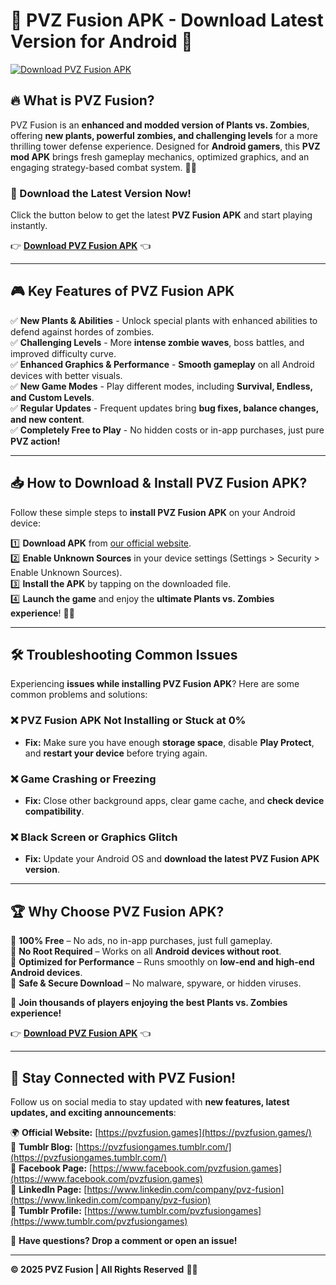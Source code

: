 # 🌱 PVZ Fusion APK - Download Latest Version for Android 📱

[![Download PVZ Fusion APK](https://img.shields.io/badge/Download-Latest%20Version-blue?style=for-the-badge&logo=android)](https://pvzfusion.games/)

## 🔥 What is PVZ Fusion?

PVZ Fusion is an **enhanced and modded version of Plants vs. Zombies**, offering **new plants, powerful zombies, and challenging levels** for a more thrilling tower defense experience. Designed for **Android gamers**, this **PVZ mod APK** brings fresh gameplay mechanics, optimized graphics, and an engaging strategy-based combat system. 🌿🧟

### 🚀 Download the Latest Version Now!
Click the button below to get the latest **PVZ Fusion APK** and start playing instantly.

👉 [**Download PVZ Fusion APK**](https://pvzfusion.games/) 👈

---

## 🎮 Key Features of PVZ Fusion APK

✅ **New Plants & Abilities** - Unlock special plants with enhanced abilities to defend against hordes of zombies.  
✅ **Challenging Levels** - More **intense zombie waves**, boss battles, and improved difficulty curve.  
✅ **Enhanced Graphics & Performance** - **Smooth gameplay** on all Android devices with better visuals.  
✅ **New Game Modes** - Play different modes, including **Survival, Endless, and Custom Levels**.  
✅ **Regular Updates** - Frequent updates bring **bug fixes, balance changes, and new content**.  
✅ **Completely Free to Play** - No hidden costs or in-app purchases, just pure **PVZ action!**  

---

## 📥 How to Download & Install PVZ Fusion APK?

Follow these simple steps to **install PVZ Fusion APK** on your Android device:

1️⃣ **Download APK** from [our official website](https://pvzfusion.games/).  
2️⃣ **Enable Unknown Sources** in your device settings (Settings > Security > Enable Unknown Sources).  
3️⃣ **Install the APK** by tapping on the downloaded file.  
4️⃣ **Launch the game** and enjoy the **ultimate Plants vs. Zombies experience**! 🌿💥  

---

## 🛠 Troubleshooting Common Issues

Experiencing **issues while installing PVZ Fusion APK**? Here are some common problems and solutions:

### ❌ PVZ Fusion APK Not Installing or Stuck at 0%  
- **Fix:** Make sure you have enough **storage space**, disable **Play Protect**, and **restart your device** before trying again.

### ❌ Game Crashing or Freezing  
- **Fix:** Close other background apps, clear game cache, and **check device compatibility**.

### ❌ Black Screen or Graphics Glitch  
- **Fix:** Update your Android OS and **download the latest PVZ Fusion APK version**.

---

## 🏆 Why Choose PVZ Fusion APK?

🔹 **100% Free** – No ads, no in-app purchases, just full gameplay.  
🔹 **No Root Required** – Works on all **Android devices without root**.  
🔹 **Optimized for Performance** – Runs smoothly on **low-end and high-end Android devices**.  
🔹 **Safe & Secure Download** – No malware, spyware, or hidden viruses.  

🔻 **Join thousands of players enjoying the best Plants vs. Zombies experience!**  

👉 **[Download PVZ Fusion APK](https://pvzfusion.games/)** 👈

---

## 📢 Stay Connected with PVZ Fusion!

Follow us on social media to stay updated with **new features, latest updates, and exciting announcements**:

🌍 **Official Website:** [https://pvzfusion.games](https://pvzfusion.games/)  
📌 **Tumblr Blog:** [https://pvzfusiongames.tumblr.com/](https://pvzfusiongames.tumblr.com/)  
📌 **Facebook Page:** [https://www.facebook.com/pvzfusion.games](https://www.facebook.com/pvzfusion.games)  
📌 **LinkedIn Page:** [https://www.linkedin.com/company/pvz-fusion](https://www.linkedin.com/company/pvz-fusion)  
📌 **Tumblr Profile:** [https://www.tumblr.com/pvzfusiongames](https://www.tumblr.com/pvzfusiongames)  

💬 **Have questions? Drop a comment or open an issue!**

---

**© 2025 PVZ Fusion | All Rights Reserved** 🌱🔥  


<!--

**Here are some ideas to get you started:**

🙋‍♀️ A short introduction - what is your organization all about?
🌈 Contribution guidelines - how can the community get involved?
👩‍💻 Useful resources - where can the community find your docs? Is there anything else the community should know?
🍿 Fun facts - what does your team eat for breakfast?
🧙 Remember, you can do mighty things with the power of [Markdown](https://docs.github.com/github/writing-on-github/getting-started-with-writing-and-formatting-on-github/basic-writing-and-formatting-syntax)
-->
